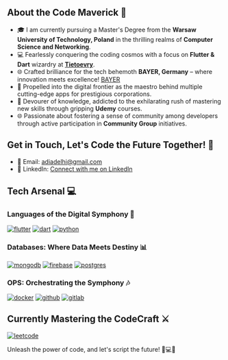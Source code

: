 ## About the Code Maverick 🚀

- 🎓 I am currently pursuing a Master's Degree from the **Warsaw University of Technology, Poland** in the thrilling realms of **Computer Science and Networking**.
- 💻 Fearlessly conquering the coding cosmos with a focus on **Flutter & Dart** wizardry at [**Tietoevry**](https://www.tietoevry.com/).
- 🌐 Crafted brilliance for the tech behemoth **BAYER, Germany** – where innovation meets excellence! [BAYER](https://www.bayer.com/en/)
- 🚀 Propelled into the digital frontier as the maestro behind multiple cutting-edge apps for prestigious corporations.
- 📘 Devourer of knowledge, addicted to the exhilarating rush of mastering new skills through gripping **Udemy** courses.
- 🌐 Passionate about fostering a sense of community among developers through active participation in **Community Group** initiatives.

## Get in Touch, Let's Code the Future Together! 🚀

- 📧 Email: adiadelhi@gmail.com
- 🔗 LinkedIn: [Connect with me on LinkedIn](https://www.linkedin.com/in/aditya-patel-poland)

## Tech Arsenal 💻

### Languages of the Digital Symphony 🎵

[![flutter](https://img.shields.io/badge/Flutter-02569B?style=for-the-badge&logo=flutter&logoColor=white)](https://flutter.dev)
[![dart](https://img.shields.io/badge/Dart-0175C2?style=for-the-badge&logo=dart&logoColor=white)](https://dart.dev)
[![python](https://img.shields.io/badge/Python-3776AB?style=for-the-badge&logo=python&logoColor=white)](https://www.python.org)


### Databases: Where Data Meets Destiny 📊

[![mongodb](https://img.shields.io/badge/MongoDB-4EA94B?style=for-the-badge&logo=mongodb&logoColor=white)](https://www.mongodb.com)
[![firebase](https://img.shields.io/badge/Firebase-039BE5?style=for-the-badge&logo=Firebase&logoColor=white)](https://firebase.google.com)
[![postgres](https://img.shields.io/badge/postgres-%23316192.svg?style=for-the-badge&logo=postgresql&logoColor=white)](https://www.postgresql.org)

### OPS: Orchestrating the Symphony 🎶

[![docker](https://img.shields.io/badge/docker-%230db7ed.svg?style=for-the-badge&logo=docker&logoColor=white)](https://www.docker.com)
[![github](https://img.shields.io/badge/github-%23121011.svg?style=for-the-badge&logo=github&logoColor=white)](https://github.com)
[![gitlab](https://img.shields.io/badge/GitLab-330F63?style=for-the-badge&logo=gitlab&logoColor=white)](https://about.gitlab.com)

## Currently Mastering the CodeCraft ⚔️

[![leetcode](https://img.shields.io/badge/-LeetCode-FFA116?style=for-the-badge&logo=LeetCode&logoColor=black)](https://leetcode.com)

Unleash the power of code, and let's script the future! 🌌💻✨
